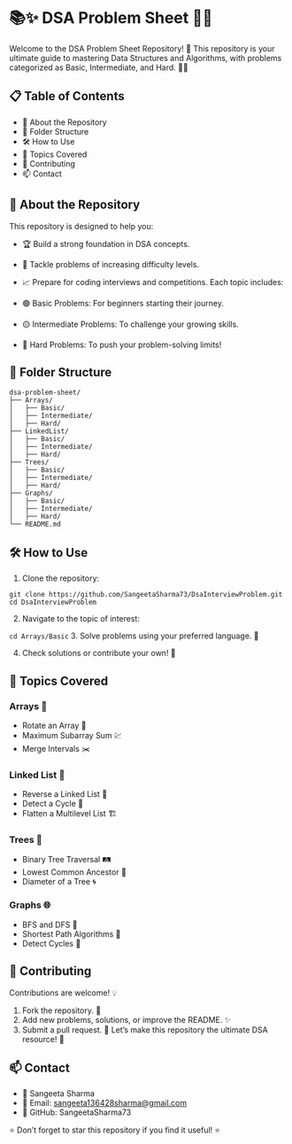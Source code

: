 # 📚✨ DSA Problem Sheet 🧩🚀
Welcome to the DSA Problem Sheet Repository! 🎉
This repository is your ultimate guide to mastering Data Structures and Algorithms, with problems categorized as Basic, Intermediate, and Hard. 🧑‍💻

## 📋 Table of Contents
- 🌟 About the Repository
- 📂 Folder Structure
- 🛠️ How to Use
- 📜 Topics Covered
- 📝 Contributing
- 📫 Contact

## 🌟 About the Repository
This repository is designed to help you:

- 🏆 Build a strong foundation in DSA concepts.
- 💪 Tackle problems of increasing difficulty levels.
- 📈 Prepare for coding interviews and competitions.
Each topic includes:

- 🟢 Basic Problems: For beginners starting their journey.
- 🟡 Intermediate Problems: To challenge your growing skills.
- 🔴 Hard Problems: To push your problem-solving limits!

## 📂 Folder Structure
```text
dsa-problem-sheet/
├── Arrays/
│   ├── Basic/
│   ├── Intermediate/
│   ├── Hard/
├── LinkedList/
│   ├── Basic/
│   ├── Intermediate/
│   ├── Hard/
├── Trees/
│   ├── Basic/
│   ├── Intermediate/
│   ├── Hard/
├── Graphs/
│   ├── Basic/
│   ├── Intermediate/
│   ├── Hard/
└── README.md
```

## 🛠️ How to Use
1. Clone the repository:

`git clone https://github.com/SangeetaSharma73/DsaInterviewProblem.git`
`cd DsaInterviewProblem`

2. Navigate to the topic of interest:

`cd Arrays/Basic`
3. Solve problems using your preferred language. 🚀

4. Check solutions or contribute your own! 📝

## 📜 Topics Covered
### Arrays 🧮

- Rotate an Array 🔄
- Maximum Subarray Sum 💹
- Merge Intervals ✂️

### Linked List 🔗

- Reverse a Linked List 🔄
- Detect a Cycle 🚴
- Flatten a Multilevel List 🏗️

### Trees 🌳

- Binary Tree Traversal 🛤️
- Lowest Common Ancestor 📍
- Diameter of a Tree 🌀

### Graphs 🌐

- BFS and DFS 🌊
- Shortest Path Algorithms 🚄
- Detect Cycles 🔁

## 📝 Contributing
Contributions are welcome! 💡

1. Fork the repository. 🍴
2. Add new problems, solutions, or improve the README. ✨
3. Submit a pull request. 🤝
Let’s make this repository the ultimate DSA resource! 🌟

## 📫 Contact
- 👤 Sangeeta Sharma
- 📧 Email: sangeeta136428sharma@gmail.com
- 🔗 GitHub: SangeetaSharma73

⭐ Don’t forget to star this repository if you find it useful! ⭐

